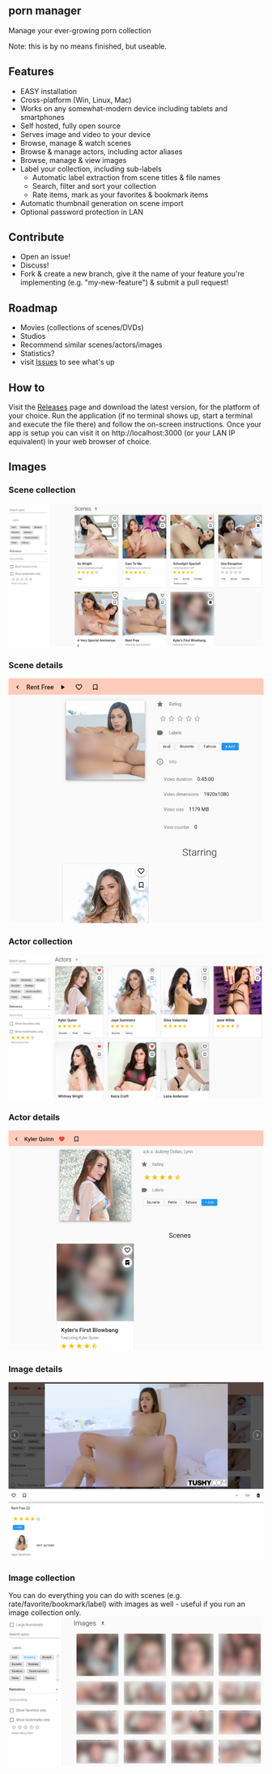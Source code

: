 ## porn manager
Manage your ever-growing porn collection

Note: this is by no means finished, but useable.

## Features
- EASY installation
- Cross-platform (Win, Linux, Mac)
- Works on any somewhat-modern device including tablets and smartphones
- Self hosted, fully open source
- Serves image and video to your device
- Browse, manage & watch scenes
- Browse & manage actors, including actor aliases
- Browse, manage & view images
- Label your collection, including sub-labels
  - Automatic label extraction from scene titles & file names
  - Search, filter and sort your collection
  - Rate items, mark as your favorites & bookmark items
- Automatic thumbnail generation on scene import
- Optional password protection in LAN

## Contribute
- Open an issue!
- Discuss!
- Fork & create a new branch, give it the name of your feature you're implementing (e.g. "my-new-feature") & submit a pull request!

## Roadmap
- Movies (collections of scenes/DVDs)
- Studios
- Recommend similar scenes/actors/images
- Statistics?
- visit [Issues](https://github.com/boi123212321/porn-manager/issues) to see what's up

## How to
Visit the [Releases](https://github.com/boi123212321/porn-manager/releases) page and download the latest version, for the platform of your choice. Run the application (if no terminal shows up, start a terminal and execute the file there) and follow the on-screen instructions. Once your app is setup you can visit it on http://localhost:3000 (or your LAN IP equivalent) in your web browser of choice.

## Images

### Scene collection
![Scenes](/doc/img/scene_collection.jpg)

### Scene details
![Scene details](/doc/img/scene_details.jpg)

### Actor collection
![Actors](/doc/img/actor_collection.jpg)

### Actor details
![Actor details](/doc/img/actor_details.jpg)

### Image details
![Image details](/doc/img/image.jpg)

### Image collection
You can do everything you can do with scenes (e.g. rate/favorite/bookmark/label) with images as well - useful if you run an image collection only.
![Scene details](/doc/img/image_collection.jpg)
